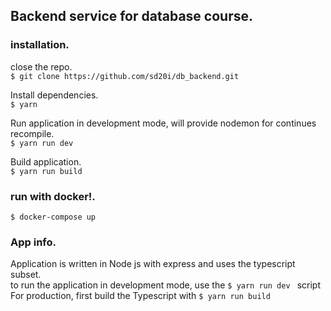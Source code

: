 ## Backend service for database course.  

### installation.
close the repo.  
``$ git clone https://github.com/sd20i/db_backend.git``  

Install dependencies.  
``$ yarn ``  

Run application in development mode, will provide nodemon for continues recompile.  
``$ yarn run dev``  

Build application.  
``$ yarn run build``  

### run with docker!.  
``$ docker-compose up``  

### App info.
Application is written in Node js with express and uses the typescript subset.  
to run the application in development mode, use the ``$ yarn run dev `` script  
For production, first build the Typescript with ``$ yarn run build ``  

